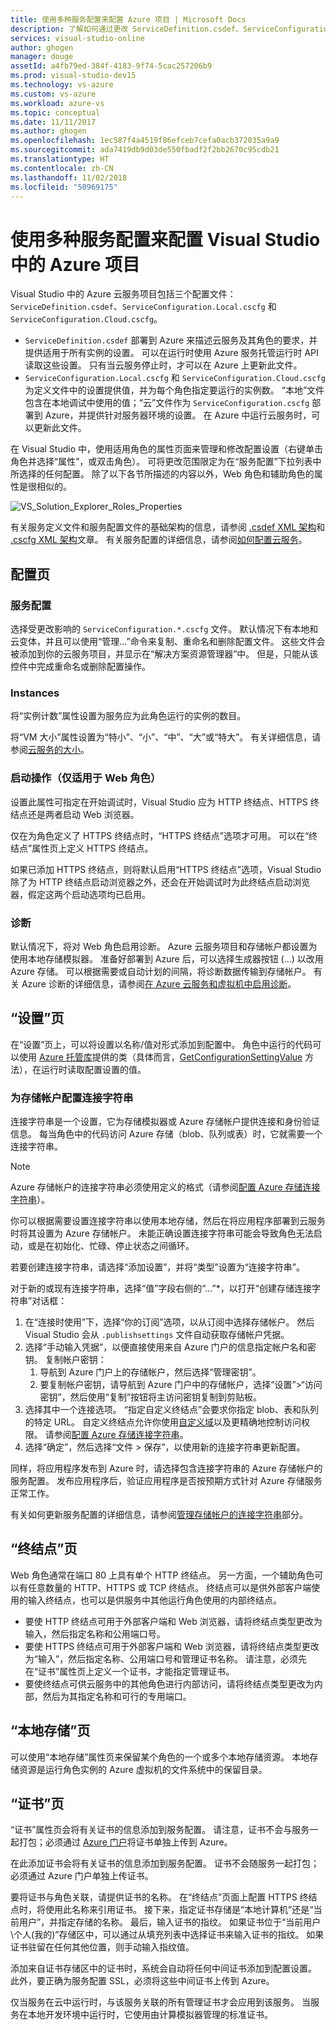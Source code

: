 ```yaml
---
title: 使用多种服务配置来配置 Azure 项目 | Microsoft Docs
description: 了解如何通过更改 ServiceDefinition.csdef、ServiceConfiguration.Local.cscfg 和 ServiceConfiguration.Cloud.cscfg 文件来配置 Azure 云服务项目。
services: visual-studio-online
author: ghogen
manager: douge
assetId: a4fb79ed-384f-4183-9f74-5cac257206b9
ms.prod: visual-studio-dev15
ms.technology: vs-azure
ms.custom: vs-azure
ms.workload: azure-vs
ms.topic: conceptual
ms.date: 11/11/2017
ms.author: ghogen
ms.openlocfilehash: 1ec587f4a4519f86efceb7cefa0acb372035a9a9
ms.sourcegitcommit: ada7419db9d03de550fbadf2f2bb2670c95cdb21
ms.translationtype: HT
ms.contentlocale: zh-CN
ms.lasthandoff: 11/02/2018
ms.locfileid: "50969175"
---
```

# <a name="configuring-your-azure-project-in-visual-studio-to-use-multiple-service-configurations"></a>使用多种服务配置来配置 Visual Studio 中的 Azure 项目

Visual Studio 中的 Azure 云服务项目包括三个配置文件：`ServiceDefinition.csdef`、`ServiceConfiguration.Local.cscfg` 和 `ServiceConfiguration.Cloud.cscfg`。

- `ServiceDefinition.csdef` 部署到 Azure 来描述云服务及其角色的要求，并提供适用于所有实例的设置。 可以在运行时使用 Azure 服务托管运行时 API 读取这些设置。 只有当云服务停止时，才可以在 Azure 上更新此文件。
- `ServiceConfiguration.Local.cscfg` 和 `ServiceConfiguration.Cloud.cscfg` 为定义文件中的设置提供值，并为每个角色指定要运行的实例数。 “本地”文件包含在本地调试中使用的值；“云”文件作为 `ServiceConfiguration.cscfg` 部署到 Azure，并提供针对服务器环境的设置。 在 Azure 中运行云服务时，可以更新此文件。

在 Visual Studio 中，使用适用角色的属性页面来管理和修改配置设置（右键单击角色并选择“属性”，或双击角色）。 可将更改范围限定为在“服务配置”下拉列表中所选择的任何配置。 除了以下各节所描述的内容以外，Web 角色和辅助角色的属性是很相似的。

![VS_Solution_Explorer_Roles_Properties](./media/vs-azure-tools-multiple-services-project-configurations/IC784076.png)

有关服务定义文件和服务配置文件的基础架构的信息，请参阅 [.csdef XML 架构](cloud-services/schema-csdef-file.md)和 [.cscfg XML 架构](cloud-services/schema-cscfg-file.md)文章。 有关服务配置的详细信息，请参阅[如何配置云服务](cloud-services/cloud-services-how-to-configure-portal.md)。


## <a name="configuration-page"></a>配置页

### <a name="service-configuration"></a>服务配置

选择受更改影响的 `ServiceConfiguration.*.cscfg` 文件。 默认情况下有本地和云变体，并且可以使用“管理...”命令来复制、重命名和删除配置文件。 这些文件会被添加到你的云服务项目，并显示在“解决方案资源管理器”中。 但是，只能从该控件中完成重命名或删除配置操作。

### <a name="instances"></a>Instances

将“实例计数”属性设置为服务应为此角色运行的实例的数目。

将“VM 大小”属性设置为“特小”、“小”、“中”、“大”或“特大”。  有关详细信息，请参阅[云服务的大小](cloud-services/cloud-services-sizes-specs.md)。

### <a name="startup-action-web-role-only"></a>启动操作（仅适用于 Web 角色）

设置此属性可指定在开始调试时，Visual Studio 应为 HTTP 终结点、HTTPS 终结点还是两者启动 Web 浏览器。

仅在为角色定义了 HTTPS 终结点时，“HTTPS 终结点”选项才可用。 可以在“终结点”属性页上定义 HTTPS 终结点。

如果已添加 HTTPS 终结点，则将默认启用“HTTPS 终结点”选项，Visual Studio 除了为 HTTP 终结点启动浏览器之外，还会在开始调试时为此终结点启动浏览器，假定这两个启动选项均已启用。

### <a name="diagnostics"></a>诊断

默认情况下，将对 Web 角色启用诊断。 Azure 云服务项目和存储帐户都设置为使用本地存储模拟器。 准备好部署到 Azure 后，可以选择生成器按钮 (…) 以改用 Azure 存储。 可以根据需要或自动计划的间隔，将诊断数据传输到存储帐户。 有关 Azure 诊断的详细信息，请参阅[在 Azure 云服务和虚拟机中启用诊断](cloud-services/cloud-services-dotnet-diagnostics.md)。

## <a name="settings-page"></a>“设置”页

在“设置”页上，可以将设置以名称/值对形式添加到配置中。 角色中运行的代码可以使用 [Azure 托管库](http://go.microsoft.com/fwlink?LinkID=171026)提供的类（具体而言，[GetConfigurationSettingValue](https://msdn.microsoft.com/library/azure/microsoft.windowsazure.serviceruntime.roleenvironment.getconfigurationsettingvalue.aspx) 方法），在运行时读取配置设置的值。

### <a name="configuring-a-connection-string-for-a-storage-account"></a>为存储帐户配置连接字符串

连接字符串是一个设置，它为存储模拟器或 Azure 存储帐户提供连接和身份验证信息。 每当角色中的代码访问 Azure 存储（blob、队列或表）时，它就需要一个连接字符串。

> [!Note]
> Azure 存储帐户的连接字符串必须使用定义的格式（请参阅[配置 Azure 存储连接字符串](storage/common/storage-configure-connection-string.md)）。

你可以根据需要设置连接字符串以使用本地存储，然后在将应用程序部署到云服务时将其设置为 Azure 存储帐户。 未能正确设置连接字符串可能会导致角色无法启动，或是在初始化、忙碌、停止状态之间循环。

若要创建连接字符串，请选择“添加设置”，并将“类型”设置为“连接字符串”。

对于新的或现有连接字符串，选择“值”字段右侧的“...”*，以打开“创建存储连接字符串”对话框：

1. 在“连接时使用”下，选择“你的订阅”选项，以从订阅中选择存储帐户。 然后 Visual Studio 会从 `.publishsettings` 文件自动获取存储帐户凭据。
1. 选择“手动输入凭据”，以便直接使用来自 Azure 门户的信息指定帐户名和密钥。 复制帐户密钥：
    1. 导航到 Azure 门户上的存储帐户，然后选择“管理密钥”。
    1. 要复制帐户密钥，请导航到 Azure 门户中的存储帐户，选择“设置”>“访问密钥”，然后使用“复制”按钮将主访问密钥复制到剪贴板。
1. 选择其中一个连接选项。 “指定自定义终结点”会要求你指定 blob、表和队列的特定 URL。 自定义终结点允许你使用[自定义域](storage/blobs/storage-custom-domain-name.md)以及更精确地控制访问权限。 请参阅[配置 Azure 存储连接字符串](./storage/common/storage-configure-connection-string.md)。
1. 选择“确定”，然后选择“文件 > 保存”，以使用新的连接字符串更新配置。

同样，将应用程序发布到 Azure 时，请选择包含连接字符串的 Azure 存储帐户的服务配置。 发布应用程序后，验证应用程序是否按预期方式针对 Azure 存储服务正常工作。

有关如何更新服务配置的详细信息，请参阅[管理存储帐户的连接字符串](vs-azure-tools-configure-roles-for-cloud-service.md#manage-connection-strings-for-storage-accounts)部分。

## <a name="endpoints-page"></a>“终结点”页

Web 角色通常在端口 80 上具有单个 HTTP 终结点。 另一方面，一个辅助角色可以有任意数量的 HTTP、HTTPS 或 TCP 终结点。 终结点可以是供外部客户端使用的输入终结点，也可以是供服务中其他运行角色使用的内部终结点。

- 要使 HTTP 终结点可用于外部客户端和 Web 浏览器，请将终结点类型更改为输入，然后指定名称和公用端口号。
- 要使 HTTPS 终结点可用于外部客户端和 Web 浏览器，请将终结点类型更改为“输入”，然后指定名称、公用端口号和管理证书名称。 请注意，必须先在“证书”属性页上定义一个证书，才能指定管理证书。 
- 要使终结点可供云服务中的其他角色进行内部访问，请将终结点类型更改为内部，然后为其指定名称和可行的专用端口。

## <a name="local-storage-page"></a>“本地存储”页

可以使用“本地存储”属性页来保留某个角色的一个或多个本地存储资源。 本地存储资源是运行角色实例的 Azure 虚拟机的文件系统中的保留目录。

## <a name="certificates-page"></a>“证书”页

“证书”属性页会将有关证书的信息添加到服务配置。 请注意，证书不会与服务一起打包；必须通过 [Azure 门户](http://portal.azure.com)将证书单独上传到 Azure。

在此添加证书会将有关证书的信息添加到服务配置。 证书不会随服务一起打包；必须通过 Azure 门户单独上传证书。

要将证书与角色关联，请提供证书的名称。 在“终结点”页面上配置 HTTPS 终结点时，将使用此名称来引用证书。 接下来，指定证书存储是“本地计算机”还是“当前用户”，并指定存储的名称。 最后，输入证书的指纹。 如果证书位于“当前用户\个人(我的)”存储区中，可以通过从填充列表中选择证书来输入证书的指纹。 如果证书驻留在任何其他位置，则手动输入指纹值。

添加来自证书存储区中的证书时，系统会自动将任何中间证书添加到配置设置。 此外，要正确为服务配置 SSL，必须将这些中间证书上传到 Azure。

仅当服务在云中运行时，与该服务关联的所有管理证书才会应用到该服务。 当服务在本地开发环境中运行时，它使用由计算模拟器管理的标准证书。
